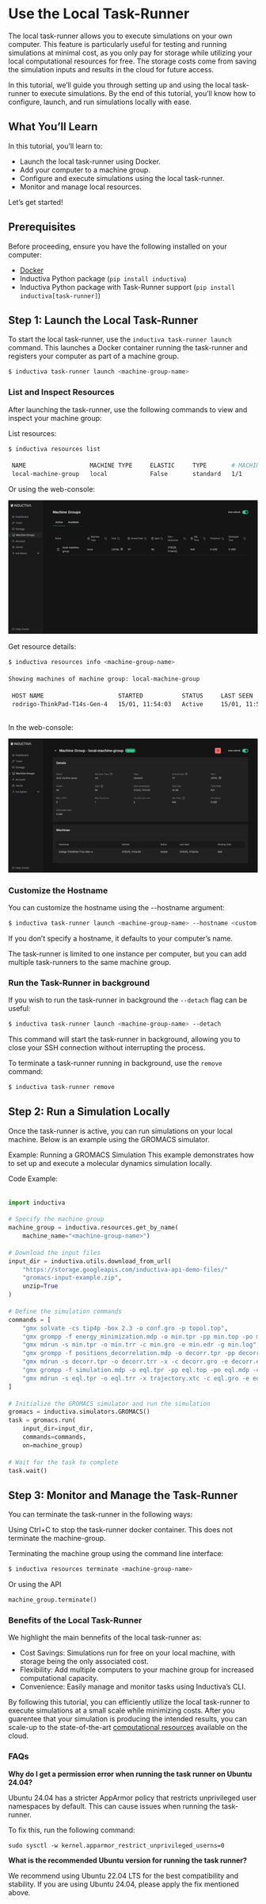 # Use the Local Task-Runner

The local task-runner allows you to execute simulations on your own computer. This feature is particularly useful for testing and running simulations at minimal cost, as you only pay for storage while utilizing your local computational resources for free. The storage costs come from saving the simulation inputs and results in the cloud for future access.

In this tutorial, we’ll guide you through setting up and using the local task-runner to execute simulations. By the end of this tutorial, you’ll know how to configure, launch, and run simulations locally with ease.

## What You’ll Learn

In this tutorial, you’ll learn to:

- Launch the local task-runner using Docker.
- Add your computer to a machine group.
- Configure and execute simulations using the local task-runner.
- Monitor and manage local resources.

Let’s get started!

## Prerequisites

Before proceeding, ensure you have the following installed on your computer:

- [Docker](https://www.docker.com/)  
- Inductiva Python package (`pip install inductiva`)
- Inductiva Python package with Task-Runner support (`pip install inductiva[task-runner]`)

## Step 1: Launch the Local Task-Runner

To start the local task-runner, use the `inductiva task-runner launch` command. This launches a Docker container running the task-runner and registers your computer as part of a machine group.

```bash
$ inductiva task-runner launch <machine-group-name>
```

### List and Inspect Resources
After launching the task-runner, use the following commands to view and inspect your machine group:

List resources:

```bash
$ inductiva resources list

 NAME                  MACHINE TYPE     ELASTIC     TYPE       # MACHINES     DATA SIZE IN GB     SPOT     STARTED AT (UTC)     IDLE TIME     MAX COST ($/HOUR)
 local-machine-group   local            False       standard   1/1            32                  False    15/01, 11:54:02      0:00:19       0

```

Or using the web-console:

![Active machine groups list](../_static/how_to/machine-group-list.png)

Get resource details:
```bash
$ inductiva resources info <machine-group-name>

Showing machines of machine group: local-machine-group

 HOST NAME                     STARTED           STATUS     LAST SEEN         RUNNING TASK
 rodrigo-ThinkPad-T14s-Gen-4   15/01, 11:54:03   Active     15/01, 11:54:33   n/a
    
```

In the web-console:

![Machine group detail](../_static/how_to/machine-group-detail.png)

### Customize the Hostname
You can customize the hostname using the --hostname argument:

```bash
$ inductiva task-runner launch <machine-group-name> --hostname <custom-hostname>
```
If you don’t specify a hostname, it defaults to your computer’s name.

The task-runner is limited to one instance per computer, but you can add multiple task-runners to the same machine group.

### Run the Task-Runner in background

If you wish to run the task-runner in background the `--detach` flag can be useful:

```bash
$ inductiva task-runner launch <machine-group-name> --detach
```
This command will start the task-runner in background, allowing you to close your SSH connection without interrupting the process.

To terminate a task-runner running in background, use the `remove` command:
```bash
$ inductiva task-runner remove
```

## Step 2: Run a Simulation Locally
Once the task-runner is active, you can run simulations on your local machine. Below is an example using the GROMACS simulator.

Example: Running a GROMACS Simulation
This example demonstrates how to set up and execute a molecular dynamics simulation locally.

Code Example:
```python

import inductiva

# Specify the machine group
machine_group = inductiva.resources.get_by_name(
    machine_name="<machine-group-name>")

# Download the input files
input_dir = inductiva.utils.download_from_url(
    "https://storage.googleapis.com/inductiva-api-demo-files/"
    "gromacs-input-example.zip",
    unzip=True
)

# Define the simulation commands
commands = [
    "gmx solvate -cs tip4p -box 2.3 -o conf.gro -p topol.top",
    "gmx grompp -f energy_minimization.mdp -o min.tpr -pp min.top -po min.mdp -c conf.gro -p topol.top",
    "gmx mdrun -s min.tpr -o min.trr -c min.gro -e min.edr -g min.log",
    "gmx grompp -f positions_decorrelation.mdp -o decorr.tpr -pp decorr.top -po decorr.mdp -c min.gro",
    "gmx mdrun -s decorr.tpr -o decorr.trr -x -c decorr.gro -e decorr.edr -g decorr.log",
    "gmx grompp -f simulation.mdp -o eql.tpr -pp eql.top -po eql.mdp -c decorr.gro",
    "gmx mdrun -s eql.tpr -o eql.trr -x trajectory.xtc -c eql.gro -e eql.edr -g eql.log",
]

# Initialize the GROMACS simulator and run the simulation
gromacs = inductiva.simulators.GROMACS()
task = gromacs.run(
    input_dir=input_dir,
    commands=commands,
    on=machine_group)

# Wait for the task to complete
task.wait()
```
## Step 3: Monitor and Manage the Task-Runner
You can terminate the task-runner in the following ways:

Using Ctrl+C to stop the task-runner docker container. This does not terminate the machine-group.

Terminating the machine group using the command line interface:
```bash
$ inductiva resources terminate <machine-group-name>
```

Or using the API
```python
machine_group.terminate()
```

### Benefits of the Local Task-Runner
We highlight the main bennefits of the local task-runner as:
- Cost Savings: Simulations run for free on your local machine, with storage being the only associated cost.
- Flexibility: Add multiple computers to your machine group for increased computational capacity.
- Convenience: Easily manage and monitor tasks using Inductiva’s CLI.


By following this tutorial, you can efficiently utilize the local task-runner to execute simulations at a small scale while minimizing costs. After you guarentee that your simulation is producing the intended results, you can scale-up to the state-of-the-art [computational resources](https://cloud.google.com/compute/docs/machine-resource) available on the cloud. 


### FAQs

**Why do I get a permission error when running the task runner on Ubuntu 24.04?**

Ubuntu 24.04 has a stricter AppArmor policy that restricts unprivileged user namespaces by default. This can cause issues when running the task-runner.

To fix this, run the following command:

```
sudo sysctl -w kernel.apparmor_restrict_unprivileged_userns=0
```

**What is the recommended Ubuntu version for running the task runner?**

We recommend using Ubuntu 22.04 LTS for the best compatibility and stability. If you are using Ubuntu 24.04, please apply the fix mentioned above.
